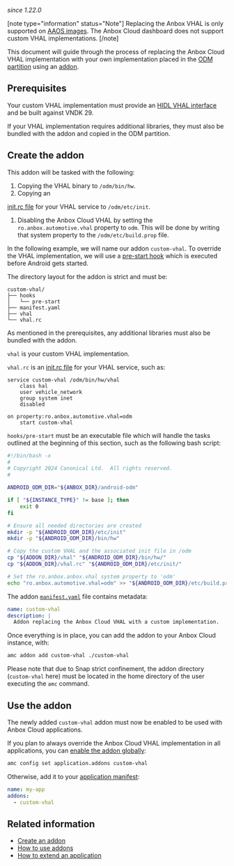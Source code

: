 *since 1.22.0*

[note type="information" status="Note"]
Replacing the Anbox VHAL is only supported on [AAOS images](https://discourse.ubuntu.com/t/24185).
The Anbox Cloud dashboard does not support custom VHAL implementations.
[/note]

This document will guide through the process of replacing the Anbox Cloud VHAL
implementation with your own implementation placed in the
[ODM partition](https://source.android.com/docs/core/architecture/partitions/odm-partitions)
using an [addon](https://discourse.ubuntu.com/t/38727).

## Prerequisites

Your custom VHAL implementation must provide an
[HIDL VHAL interface](https://source.android.com/docs/automotive/vhal/hidl-vhal-interface)
and be built against VNDK 29.

If your VHAL implementation requires additional libraries, they must also be
bundled with the addon and copied in the ODM partition.

## Create the addon

This addon will be tasked with the following:

1. Copying the VHAL binary to `/odm/bin/hw`.
1. Copying an
<!-- wokeignore:rule=master -->
[init.rc file](https://android.googlesource.com/platform/system/core/+/master/init/README.md)
for your VHAL service to `/odm/etc/init`.
1. Disabling the Anbox Cloud VHAL by setting the `ro.anbox.automotive.vhal`
property to `odm`. This will be done by writing that system property to the
`/odm/etc/build.prop` file.

In the following example, we will name our addon `custom-vhal`.
To override the VHAL implementation, we will use a
[pre-start hook](https://discourse.ubuntu.com/t/28555) which is executed
before Android gets started.

The directory layout for the addon is strict and must be:

```
custom-vhal/
├── hooks
│   └── pre-start
├── manifest.yaml
├── vhal
└── vhal.rc
```

As mentioned in the prerequisites, any additional libraries must also be bundled with the addon.

`vhal` is your custom VHAL implementation.

`vhal.rc` is an [init.rc file](https://android.googlesource.com/platform/system/core/+/main/init/README.md) for your VHAL service, such as:

```
service custom-vhal /odm/bin/hw/vhal
    class hal
    user vehicle_network
    group system inet
    disabled

on property:ro.anbox.automotive.vhal=odm
    start custom-vhal
```

`hooks/pre-start` must be an executable file which will handle the tasks
outlined at the beginning of this section, such as the following bash script:

```bash
#!/bin/bash -x
#
# Copyright 2024 Canonical Ltd.  All rights reserved.
#

ANDROID_ODM_DIR="${ANBOX_DIR}/android-odm"

if [ "${INSTANCE_TYPE}" != base ]; then
    exit 0
fi

# Ensure all needed directories are created
mkdir -p "${ANDROID_ODM_DIR}/etc/init"
mkdir -p "${ANDROID_ODM_DIR}/bin/hw"

# Copy the custom VHAL and the associated init file in /odm
cp "${ADDON_DIR}/vhal" "${ANDROID_ODM_DIR}/bin/hw/"
cp "${ADDON_DIR}/vhal.rc" "${ANDROID_ODM_DIR}/etc/init/"

# Set the ro.anbox.anbox.vhal system property to 'odm'
echo "ro.anbox.automotive.vhal=odm" >> "${ANDROID_ODM_DIR}/etc/build.prop"
```

The addon
[`manifest.yaml`](https://discourse.ubuntu.com/t/25293) file
contains metadata:

```yaml
name: custom-vhal
description: |
  Addon replacing the Anbox Cloud VHAL with a custom implementation.
```

Once everything is in place, you can add the addon to your Anbox Cloud instance,
with:

```bash
amc addon add custom-vhal ./custom-vhal
```

Please note that due to Snap strict confinement, the addon directory
(`custom-vhal` here) must be located in the home directory of the user executing
the `amc` command.

## Use the addon

The newly added `custom-vhal` addon must now be enabled to be used with
Anbox Cloud applications.

If you plan to always override the Anbox Cloud VHAL implementation in all
applications, you can
[enable the addon globally](https://discourse.ubuntu.com/t/25285):

```bash
amc config set application.addons custom-vhal
```

Otherwise, add it to your
[application manifest](https://discourse.ubuntu.com/t/24197):

```yaml
name: my-app
addons:
  - custom-vhal
```

## Related information

- [Create an addon](https://discourse.ubuntu.com/t/25284)
- [How to use addons](https://discourse.ubuntu.com/t/17759)
- [How to extend an application](https://discourse.ubuntu.com/t/28554)
